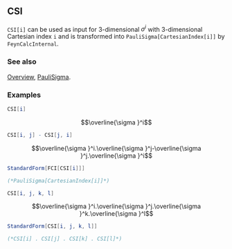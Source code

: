 ## CSI

`CSI[i]` can be used as input for 3-dimensional $\sigma ^i$ with 3-dimensional Cartesian index `i` and is transformed into `PauliSigma[CartesianIndex[i]]` by `FeynCalcInternal`.

### See also

[Overview](Extra/FeynCalc.md), [PauliSigma](PauliSigma.md).

### Examples

```mathematica
CSI[i]
```

$$\overline{\sigma }^i$$

```mathematica
CSI[i, j] - CSI[j, i]
```

$$\overline{\sigma }^i.\overline{\sigma }^j-\overline{\sigma }^j.\overline{\sigma }^i$$

```mathematica
StandardForm[FCI[CSI[i]]]

(*PauliSigma[CartesianIndex[i]]*)
```

```mathematica
CSI[i, j, k, l]
```

$$\overline{\sigma }^i.\overline{\sigma }^j.\overline{\sigma }^k.\overline{\sigma }^l$$

```mathematica
StandardForm[CSI[i, j, k, l]]

(*CSI[i] . CSI[j] . CSI[k] . CSI[l]*)
```
